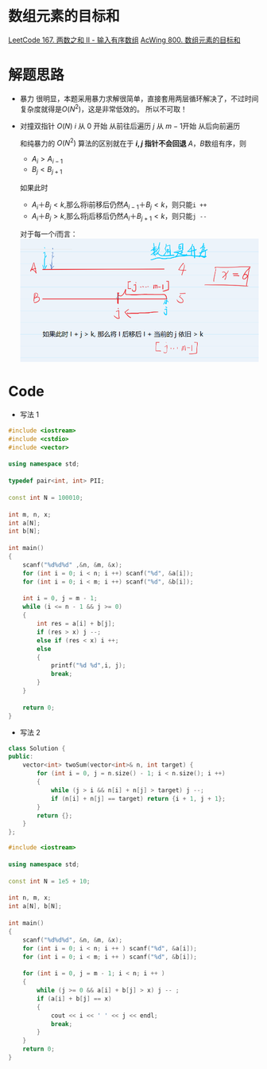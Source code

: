 # 数组元素的目标和
[LeetCode 167. 两数之和 II - 输入有序数组](https://leetcode.cn/problems/two-sum-ii-input-array-is-sorted/)
[AcWing 800. 数组元素的目标和](https://www.acwing.com/problem/content/802/)

# 解题思路
- 暴力
  很明显，本题采用暴力求解很简单，直接套用两层循环解决了，不过时间复杂度就得是$O(N^2)$，这是非常低效的。 所以不可取！
  
- 对撞双指针 $O(N)$
  $i$ 从 $0$ 开始 从前往后遍历
  $j$ 从 $m - 1$开始 从后向前遍历

  和纯暴力的 $O(N^2)$ 算法的区别就在于
  **$i,j$ 指针不会回退**
  $A，B$数组有序，则
  - $A_{i} > A_{i-1}$
  - $B_{j} < B_{j+1}$
  
  如果此时
  - $A_i＋B_j<k$,那么将i前移后仍然$A_{i-1}＋B_j<k$，则只能`i ++` 
  - $A_i＋B_j>k$,那么将j后移后仍然$A_i＋B_{j+1}<k$，则只能`j --`
   
  对于每一个$i$而言：
  ![](media/16580502807326.png)

# Code
- 写法 $1$
```cpp
#include <iostream>
#include <cstdio>
#include <vector>

using namespace std;

typedef pair<int, int> PII;

const int N = 100010;

int m, n, x;
int a[N];
int b[N];

int main() 
{
    scanf("%d%d%d" ,&n, &m, &x);
    for (int i = 0; i < n; i ++) scanf("%d", &a[i]);
    for (int i = 0; i < m; i ++) scanf("%d", &b[i]);

    int i = 0, j = m - 1;
    while (i <= n - 1 && j >= 0) 
    {
        int res = a[i] + b[j];
        if (res > x) j --;
        else if (res < x) i ++;    
        else 
        {
            printf("%d %d",i, j);
            break;
        }
    }

    return 0;
}
```
- 写法 $2$
```cpp
class Solution {
public:
    vector<int> twoSum(vector<int>& n, int target) {
        for (int i = 0, j = n.size() - 1; i < n.size(); i ++)
        {
            while (j > i && n[i] + n[j] > target) j --;
            if (n[i] + n[j] == target) return {i + 1, j + 1};
        }
        return {};
    }
};
```
```cpp
#include <iostream>

using namespace std;

const int N = 1e5 + 10;

int n, m, x;
int a[N], b[N];

int main()
{
    scanf("%d%d%d", &n, &m, &x);
    for (int i = 0; i < n; i ++ ) scanf("%d", &a[i]);
    for (int i = 0; i < m; i ++ ) scanf("%d", &b[i]);

    for (int i = 0, j = m - 1; i < n; i ++ )
    {
        while (j >= 0 && a[i] + b[j] > x) j -- ;
        if (a[i] + b[j] == x) 
        {
            cout << i << ' ' << j << endl;
            break;
        }
    }
    return 0;
}
```